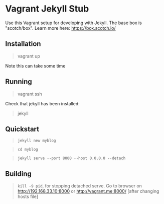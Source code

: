 # Vagrant Jekyll Stub

Use this Vagrant setup for developing with Jekyll. The base box is "scotch/box".
Learn more here: <https://box.scotch.io/>

## Installation
> vagrant up

Note this can take some time

## Running
> vagrant ssh

Check that jekyll has been installed:
> jekyll

## Quickstart

> `jekyll new myblog`

> `cd myblog`

> `jekyll serve --port 8000 --host 0.0.0.0 --detach`

## Building
> `kill -9 pid`, for stopping detached serve.
> Go to browser on <http://192.168.33.10:8000> or http://vagrant.me:8000/ [after changing hosts file]
